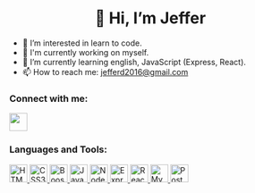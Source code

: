 <h1 align="center">👋 Hi, I’m Jeffer</h1>

- 👀 I’m interested in learn to code.
- 👾 I'm currently working on myself.
- 🌱 I’m currently learning english, JavaScript (Express, React).
- 📫 How to reach me: jefferd2016@gmail.com

<h3 align="left"><strong>Connect with me:</strong></h3>
<a href="https://www.linkedin.com/in/jeffergonzalez/" target="_blanck" rel="noreferrer"><img src="https://upload.wikimedia.org/wikipedia/commons/thumb/c/ca/LinkedIn_logo_initials.png/640px-LinkedIn_logo_initials.png" height=32> </a>

<h3 align="left"><strong>Languages and Tools:</strong></h3>
<a href="https://developer.mozilla.org/es/docs/Web/HTML" target="_blanck" rel="noreferrer"> <img src="https://upload.wikimedia.org/wikipedia/commons/thumb/6/61/HTML5_logo_and_wordmark.svg/200px-HTML5_logo_and_wordmark.svg.png" alt="HTML5" height=32> </a> 
<a href="https://developer.mozilla.org/es/docs/Web/CSS" target="_blanck" rel="noreferrer"> <img src="https://upload.wikimedia.org/wikipedia/commons/thumb/d/d5/CSS3_logo_and_wordmark.svg/1200px-CSS3_logo_and_wordmark.svg.png" alt="CSS3" height=32> </a> 
<a href="https://getbootstrap.com/" target="_blanck" rel="noreferrer"> <img src="https://getbootstrap.com/docs/5.2/assets/brand/bootstrap-logo-shadow.png" height=32 alt="Boostrap"> </a> 
<a href="https://developer.mozilla.org/es/docs/Web/JavaScript" target="_blanck" rel="noreferrer"> <img src="https://upload.wikimedia.org/wikipedia/commons/thumb/9/99/Unofficial_JavaScript_logo_2.svg/800px-Unofficial_JavaScript_logo_2.svg.png" alt="JavaScript" height=32> </a> 
<a href="https://nodejs.org/" target="_blanck" rel="noreferrer"> <img src="https://nodejs.org/static/images/logo.svg" alt="Node.js" height=32> </a> 
<a href="https://expressjs.com/" target="_blanck" rel="noreferrer"> <img src="https://expressjs.com/images/express-facebook-share.png" alt="Express.js" height=32> </a> 
<a href="https://es.reactjs.org/" target="_blanck" rel="noreferrer"> <img src="https://upload.wikimedia.org/wikipedia/commons/thumb/4/47/React.svg/1200px-React.svg.png" alt="React.js" height=32> </a> 
<a href="https://www.mysql.com/" target="_blanck" rel="noreferrer"> <img src="https://blog.artegrafico.net/wp-content/uploads/2019/10/mysql-logo.png" alt="MySQL" height=32> </a> 
<a href="https://www.postgresql.org/" target="_blanck" rel="noreferrer"> <img src="https://upload.wikimedia.org/wikipedia/commons/thumb/2/29/Postgresql_elephant.svg/1200px-Postgresql_elephant.svg.png" alt="PostgreSQL" height=32> </a>

